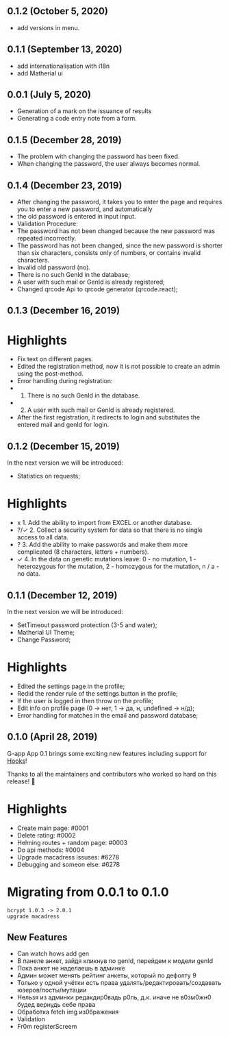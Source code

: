 ## 0.1.2 (October 5, 2020)

 - add versions in menu.


## 0.1.1 (September 13, 2020)

 - add internationalisation with i18n
 - add Matherial ui


## 0.0.1 (July 5, 2020)

- Generation of a mark on the issuance of results
- Generating a code entry note from a form.


## 0.1.5 (December 28, 2019)

- The problem with changing the password has been fixed.
- When changing the password, the user always becomes normal.


## 0.1.4 (December 23, 2019)

- After changing the password, it takes you to enter the page and requires you to enter a new password, and automatically
- the old password is entered in input input.
- Validation Procedure:
- The password has not been changed because the new password was repeated incorrectly.
- The password has not been changed, since the new password is shorter than six characters, consists only of numbers, or contains invalid characters.
- Invalid old password (no).
- There is no such GenId in the database;
- A user with such mail or GenId is already registered;
- Changed qrcode Api to qrcode generator (qrcode.react);


## 0.1.3 (December 16, 2019)

# Highlights

- Fix text on different pages.
- Edited the registration method, now it is not possible to create an admin using the post-method.
- Error handling during registration:
- 1. There is no such GenId in the database.
- 2. A user with such mail or GenId is already registered.
- After the first registration, it redirects to login and substitutes the entered mail and genId for login.


## 0.1.2 (December 15, 2019)

 In the next version we will be introduced: 
 - Statistics on requests;

# Highlights

- x    1. Add the ability to import from EXCEL or another database.
- ?/✓  2. Collect a security system for data so that there is no single access to all data.
- ?    3. Add the ability to make passwords and make them more complicated (8 characters, letters + numbers).
- ✓    4. In the data on genetic mutations leave: 0 - no mutation, 1 - heterozygous for the mutation, 2 - homozygous for the mutation, n / a - no data.


## 0.1.1 (December 12, 2019)

 In the next version we will be introduced: 
 - SetTimeout password protection (3-5 and water);
 - Matherial UI Theme;
 - Change Password;

# Highlights

- Edited the settings page in the profile;
- Redid the render rule of the settings button in the profile;
- If the user is logged in then throw on the profile;
- Edit info on profile page (0 -> нет, 1 -> да, н, undefined -> н/д);
- Error handling for matches in the email and password database;


## 0.1.0 (April 28, 2019)

G-app App 0.1 brings some exciting new features including support for [Hooks](https://hooks-intro.html)!

Thanks to all the maintainers and contributors who worked so hard on this release! :tada:

# Highlights

- Create main page: #0001
- Delete rating: #0002
- Helming routes + random page: #0003
- Do api methods: #0004
- Upgrade macadress issuses: #6278
- Debugging and someon else: #6278

# Migrating from 0.0.1 to 0.1.0

	bcrypt 1.0.3 -> 2.0.1
	upgrade macadress

## New Features

- Can watch hows add gen
- В панеле анкет, зайдя кликнув по genId, перейдем к модели genId
- Пока анкет не наделаешь в админке
- Админ может менять рейтинг анкеты, который по дефолту 9
- Только у одной учётки есть права удалять/редактировать/создавать юзеров/посты/мутации 
- Нельзя из админки редакдир0вадь р0ль, д.к. иначе не в0зм0жн0 будед вернудь себе права
- Обработка fetch img из0бражения
- Validation
- Fr0m registerScreem